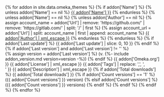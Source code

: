 <tbody class="list">
{% for addon in site.data.omeka_themes %}
    {% if addon['Name'] %}
    <tr>
        <td>
        {% unless addon['Name'] == nil %}
            <a href="{{ addon['Url'] }}" class="link addon-link">{{ addon['Name'] }}</a>
        {% endunless %}
        </td>
        <td>
        {% unless addon['Name'] == nil %}
            {% unless addon['Author'] == nil %}
                {% assign account_name = addon['Url'] | remove: 'https://github.com/' | remove: 'https://gitlab.com/' | split: '/' | first %}
                {% assign account_url = addon['Url'] | split: account_name | first | append: account_name %}
                <a href="{{ account_url }}" class="link addon-author">{{ addon['Author'] | xml_escape }}</a>
            {% endunless %}
        {% endunless %}
        </td>
        <td class="addon-updated">
            {% if addon['Last update'] %}
                {{ addon['Last update'] | slice: 0, 10 }}
            {% endif %}
            {% if addon['Last version'] and addon['Last version'] != '' %}
                    <br/>
                {% assign version = addon['Last version'] %}
                (v. {%- include addon_version.md version=version -%})
            {% endif %}
        </td>
        <td class="addon-omeka-org">{{ addon['Omeka.org'] }}</td>
        <td class="addon-license">{{ addon['License'] | xml_escape }}</td>
        <td class="addon-tags">{{ addon['Tags'] | replace: ',', ',<br />' }}</td>
        <td class="addon-description">{{ addon['Description'] | xml_escape }}</td>
        <td class="addon-downloads">
            {% if addon['Total downloads'] %}
                {{ addon['Total downloads'] }}
                {% if addon['Count versions'] == '1' %}
                    <br/>
                    ({{ addon['Count versions'] }} version)
                {% elsif addon['Count versions'] %}
                    <br/>
                    ({{ addon['Count versions'] }} versions)
                {% endif %}
            {% endif %}
        </td>
    </tr>
    {% endif %}
{% endfor %}
</tbody>
